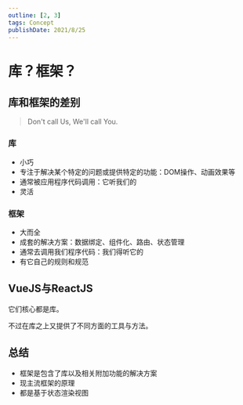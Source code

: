 ```yaml
---
outline: [2, 3]
tags: Concept
publishDate: 2021/8/25
---
```

# 库？框架？

## 库和框架的差别

> Don't call Us, We'll call You.

### 库

- 小巧
- 专注于解决某个特定的问题或提供特定的功能：DOM操作、动画效果等
- 通常被应用程序代码调用：它听我们的
- 灵活

### 框架

- 大而全
- 成套的解决方案：数据绑定、组件化、路由、状态管理
- 通常去调用我们程序代码：我们得听它的
- 有它自己的规则和规范

## VueJS与ReactJS

它们核心都是库。

不过在库之上又提供了不同方面的工具与方法。

## 总结

- 框架是包含了库以及相关附加功能的解决方案
- 现主流框架的原理
- 都是基于状态渲染视图
